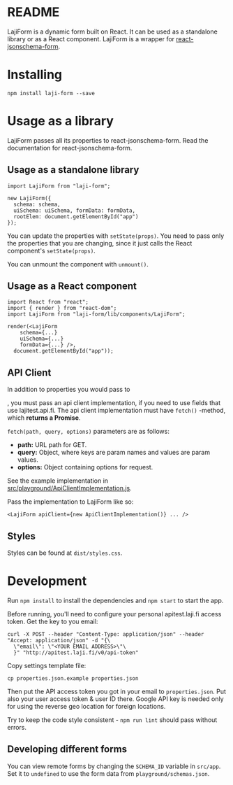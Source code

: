 # README #

LajiForm is a dynamic form built on React. It can be used as a standalone library or as a React component. LajiForm is a wrapper for [react-jsonschema-form](https://github.com/mozilla-services/react-jsonschema-form).

# Installing #

```
npm install laji-form --save
```

# Usage as a library #

LajiForm passes all its properties to react-jsonschema-form. Read the documentation for react-jsonschema-form.

## Usage as a standalone library ##

```
import LajiForm from "laji-form";

new LajiForm({
  schema: schema,
  uiSchema: uiSchema, formData: formData,
  rootElem: document.getElementById("app")
});
```

You can update the properties with ```setState(props)```. You need to pass only the properties that you are changing, since it just calls the React component's ```setState(props)```.

You can unmount the component with ```unmount()```.

## Usage as a React component ##

```
import React from "react";
import { render } from "react-dom";
import LajiForm from "laji-form/lib/components/LajiForm";

render(<LajiForm
    schema={...}
    uiSchema={...}
    formData={...} />,
  document.getElementById("app"));
```

## API Client ##

In addition to properties you would pass to <Form />, you must pass an api client implementation, if you need to use fields that use lajitest.api.fi. The api client implementation must have ```fetch()``` -method, which **returns a Promise**.

```fetch(path, query, options)``` parameters are as follows:

* **path:** URL path for GET.
* **query:** Object, where keys are param names and values are param values.
* **options:** Object containing options for request.

See the example implementation in [src/playground/ApiClientImplementation.js](https://bitbucket.org/luomus/laji-form.js/src/HEAD/playground/ApiClientImplementation.js).

Pass the implementation to LajiForm like so:

```
<LajiForm apiClient={new ApiClientImplementation()} ... />
```

## Styles ##

Styles can be found at  ```dist/styles.css```.

# Development #

Run `npm install` to install the dependencies and `npm start` to start the app.

Before running, you'll need to configure your personal apitest.laji.fi access token. Get the key to you email:

```
curl -X POST --header "Content-Type: application/json" --header "Accept: application/json" -d "{\
  \"email\": \"<YOUR EMAIL ADDRESS>\"\
  }" "http://apitest.laji.fi/v0/api-token"
```

Copy settings template file:

```
cp properties.json.example properties.json
```

Then put the API access token you got in your email to ```properties.json```. Put also your user access token & user ID there. Google API key is needed only for using the reverse geo location for foreign locations.

Try to keep the code style consistent - ```npm run lint``` should pass without errors.

## Developing different forms ##

You can view remote forms by changing the `SCHEMA_ID` variable in `src/app`. Set it to `undefined` to use the form data from `playground/schemas.json`.
